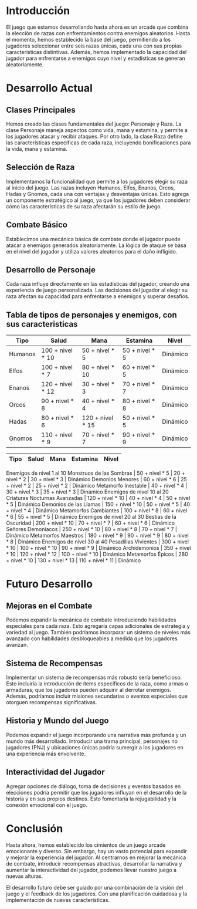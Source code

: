 <h1>Introducción</h1>

El juego que estamos desarrollando hasta ahora es un  arcade que combina la elección de razas con enfrentamientos contra enemigos aleatorios. Hasta el momento, hemos establecido la base del juego, permitiendo a los jugadores seleccionar entre seis razas únicas, cada una con sus propias características distintivas. Además, hemos implementado la capacidad del jugador para enfrentarse a enemigos cuyo nivel y estadísticas se generan aleatoriamente.

<h1>Desarrollo Actual</h1>

<h2>Clases Principales</h2>

Hemos creado las clases fundamentales del juego: Personaje y Raza. La clase Personaje maneja aspectos como vida, mana y estamina, y permite a los jugadores atacar y recibir ataques. Por otro lado, la clase Raza define las características específicas de cada raza, incluyendo bonificaciones para la vida, mana y estamina.

<h2>Selección de Raza</h2>

Implementamos la funcionalidad que permite a los jugadores elegir su raza al inicio del juego. Las razas incluyen Humanos, Elfos, Enanos, Orcos, Hadas y Gnomos, cada una con ventajas y desventajas únicas. Esto agrega un componente estratégico al juego, ya que los jugadores deben considerar cómo las características de su raza afectarán su estilo de juego.

<h2>Combate Básico</h2>

Establecimos una mecánica básica de combate donde el jugador puede atacar a enemigos generados aleatoriamente. La lógica de ataque se basa en el nivel del jugador y utiliza valores aleatorios para el daño infligido.

<h2>Desarrollo de Personaje</h2>
  
Cada raza influye directamente en las estadísticas del jugador, creando una experiencia de juego personalizada. Las decisiones del jugador al elegir su raza afectan su capacidad para enfrentarse a enemigos y superar desafíos.

<h2>Tabla de tipos de personajes y enemigos, con sus caracteristicas</h2>


Tipo                           | Salud                  | Mana             | Estamina         | Nivel    
-----------------------------   |------------------------|------------------|------------------|----------
Humanos                        | 100 + nivel * 10       | 50 + nivel * 5   | 50 + nivel * 5   | Dinámico 
Elfos                          | 100 + nivel * 7        | 80 + nivel * 10  | 60 + nivel * 5   | Dinámico 
Enanos                         | 120 + nivel * 12       | 30 + nivel * 3   | 70 + nivel * 7   | Dinámico 
Orcos                          | 90 + nivel * 8         | 40 + nivel * 4   | 80 + nivel * 8   | Dinámico 
Hadas                          | 80 + nivel * 6         | 120 + nivel * 15 | 50 + nivel * 5   | Dinámico 
Gnomos                         | 110 + nivel * 9        | 70 + nivel * 7   | 90 + nivel * 9   | Dinámico 

Tipo                           | Salud                  | Mana             | Estamina         | Nivel    
-------------------------------|------------------------|------------------|------------------|----------
Enemigos de nivel 1 al 10
Monstruos de las Sombras       | 50 + nivel * 5         | 20 + nivel * 2   | 30 + nivel * 3   | Dinámico 
Demonios Menores               | 60 + nivel * 6         | 25 + nivel * 2   | 25 + nivel * 2   | Dinámico 
Metamorfo Inestable            | 40 + nivel * 4         | 30 + nivel * 3   | 35 + nivel * 3   | Dinámico 
Enemigos de nivel 10 al 20
Criaturas Nocturnas Avanzadas  | 120 + nivel * 10       | 40 + nivel * 4   | 50 + nivel * 5   | Dinámico 
Demonios de las Llamas         | 150 + nivel * 10       | 50 + nivel * 5   | 40 + nivel * 4   | Dinámico 
Metamorfos Cambiantes          | 100 + nivel * 8        | 60 + nivel * 6   | 55 + nivel * 5   | Dinámico 
Enemigos de nivel 20 al 30
Bestias de la Oscuridad        | 200 + nivel * 10       | 70 + nivel * 7   | 60 + nivel * 6   | Dinámico 
Señores Demoníacos             | 250 + nivel * 10       | 80 + nivel * 8   | 70 + nivel * 7   | Dinámico 
Metamorfos Maestros            | 180 + nivel * 9        | 90 + nivel * 9   | 80 + nivel * 8   | Dinámico 
Enemigos de nivel 30 al 40
Pesadillas Vivientes           | 300 + nivel * 10       | 100 + nivel * 10 | 90 + nivel * 9   | Dinámico 
Archidemonios                  | 350 + nivel * 10       | 120 + nivel * 12 | 100 + nivel * 10 | Dinámico 
Metamorfos Épicos              | 280 + nivel * 10       | 130 + nivel * 13 | 110 + nivel * 11 | Dinámico 


<h1>Futuro Desarrollo</h1>
<h2>Mejoras en el Combate</h2>
  
Podemos expandir la mecánica de combate introduciendo habilidades especiales para cada raza. Esto agregaría capas adicionales de estrategia y variedad al juego. También podríamos incorporar un sistema de niveles más avanzado con habilidades desbloqueables a medida que los jugadores avanzan.

<h2>Sistema de Recompensas</h2>

Implementar un sistema de recompensas más robusto sería beneficioso. Esto incluiría la introducción de ítems específicos de la raza, como armas o armaduras, que los jugadores pueden adquirir al derrotar enemigos. Además, podríamos incluir misiones secundarias o eventos especiales que otorguen recompensas significativas.

<h2>Historia y Mundo del Juego</h2>
Podemos expandir el juego incorporando una narrativa más profunda y un mundo más desarrollado. Introducir una trama principal, personajes no jugadores (PNJ) y ubicaciones únicas podría sumergir a los jugadores en una experiencia más envolvente.

<h2>Interactividad del Jugador</h2>
Agregar opciones de diálogo, toma de decisiones y eventos basados en elecciones podría permitir que los jugadores influyan en el desarrollo de la historia y en sus propios destinos. Esto fomentaría la rejugabilidad y la conexión emocional con el juego.


<h1>Conclusión</h1>
Hasta ahora, hemos establecido los cimientos de un juego arcade emocionante y diverso. Sin embargo, hay un vasto potencial para expandir y mejorar la experiencia del jugador. Al centrarnos en mejorar la mecánica de combate, introducir recompensas atractivas, desarrollar la narrativa y aumentar la interactividad del jugador, podemos llevar nuestro juego a nuevas alturas.

El desarrollo futuro debe ser guiado por una combinación de la visión del juego y el feedback de los jugadores. Con una planificación cuidadosa y la implementación de nuevas características.
